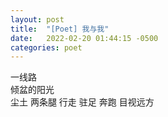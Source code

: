 ```yaml
---
layout: post
title:  "[Poet] 我与我"
date:   2022-02-20 01:44:15 -0500
categories: poet
---
```


一线路\
倾盆的阳光\
尘土
两条腿
行走
驻足
奔跑
目视远方
